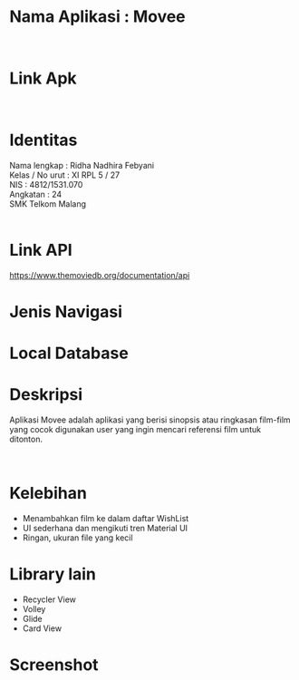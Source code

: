 # Nama Aplikasi : Movee
<br>

# Link Apk
<br>

# Identitas <br>
Nama lengkap : Ridha Nadhira Febyani <br>
Kelas / No urut : XI RPL 5 / 27<br>
NIS : 4812/1531.070 <br>
Angkatan : 24 <br>
SMK Telkom Malang <br> <br>

# Link API <br>
https://www.themoviedb.org/documentation/api <br>

# Jenis Navigasi

# Local Database

# Deskripsi
Aplikasi Movee adalah aplikasi yang berisi sinopsis atau ringkasan film-film yang cocok digunakan user yang ingin mencari referensi film untuk ditonton.

<br>

# Kelebihan
+ Menambahkan film ke dalam daftar WishList
+ UI sederhana dan mengikuti tren Material UI
+ Ringan, ukuran file yang kecil

# Library lain
+ Recycler View
+ Volley
+ Glide
+ Card View

# Screenshot
